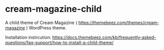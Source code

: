 # cream-magazine-child
A child theme of Cream Magazine ( https://themebeez.com/themes/cream-magazine ) WordPress theme. 

Installation instrcution: https://docs.themebeez.com/kb/frequently-asked-questions/faq-support/how-to-install-a-child-theme/
